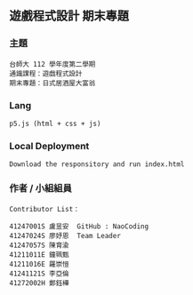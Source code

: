 ## 遊戲程式設計 期末專題 
### 主題
```
台師大 112 學年度第二學期
通識課程：遊戲程式設計
期末專題：日式居酒屋大富翁
```
### Lang
```
p5.js (html + css + js)
```
### Local Deployment
```
Download the responsitory and run index.html
```

### 作者 / 小組組員
```
Contributor List：

41247001S 盧昱安  GitHub : NaoCoding
41247024S 廖妤恩  Team Leader
41247057S 陳育渝
41211011E 鐘珮甄
41211016E 羅崇愷
41241121S 李亞倫
41272002H 鄭鈺樺
```
